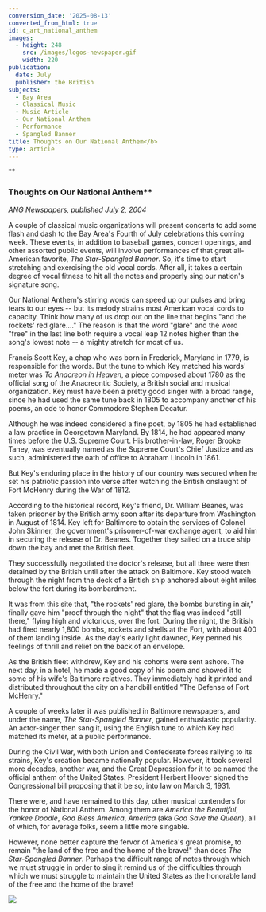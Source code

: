 ```yaml
---
conversion_date: '2025-08-13'
converted_from_html: true
id: c_art_national_anthem
images:
  - height: 248
    src: /images/logos-newspaper.gif
    width: 220
publication:
  date: July
  publisher: the British
subjects:
  - Bay Area
  - Classical Music
  - Music Article
  - Our National Anthem
  - Performance
  - Spangled Banner
title: Thoughts on Our National Anthem</b>
type: article
---
```


**
### Thoughts on Our National Anthem**

*ANG Newspapers, published July 2, 2004*

A couple of classical music organizations will present concerts to add some flash and dash to the Bay Area's Fourth of July celebrations this coming week. These events, in addition to baseball games, concert openings, and other assorted public events, will involve performances of that great all-American favorite, *The Star-Spangled Banner*. So, it's time to start stretching and exercising the old vocal cords. After all, it takes a certain degree of vocal fitness to hit all the notes and properly sing our nation's signature song.

Our National Anthem's stirring words can speed up our pulses and bring tears to our eyes -- but its melody strains most American vocal cords to capacity. Think how many of us drop out on the line that begins "and the rockets' red glare...." The reason is that the word "glare" and the word "free" in the last line both require a vocal leap 12 notes higher than the song's lowest note -- a mighty stretch for most of us.

Francis Scott Key, a chap who was born in Frederick, Maryland in 1779, is responsible for the words. But the tune to which Key matched his words' meter was *To Anacreon in Heaven*, a piece composed about 1780 as the official song of the Anacreontic Society, a British social and musical organization. Key must have been a pretty good singer with a broad range, since he had used the same tune back in 1805 to accompany another of his poems, an ode to honor Commodore Stephen Decatur.

Although he was indeed considered a fine poet, by 1805 he had established a law practice in Georgetown Maryland. By 1814, he had appeared many times before the U.S. Supreme Court. His brother-in-law, Roger Brooke Taney, was eventually named as the Supreme Court's Chief Justice and as such, administered the oath of office to Abraham Lincoln in 1861.

But Key's enduring place in the history of our country was secured when he set his patriotic passion into verse after watching the British onslaught of Fort McHenry during the War of 1812.

According to the historical record, Key's friend, Dr. William Beanes, was taken prisoner by the British army soon after its departure from Washington in August of 1814. Key left for Baltimore to obtain the services of Colonel John Skinner, the government's prisoner-of-war exchange agent, to aid him in securing the release of Dr. Beanes. Together they sailed on a truce ship down the bay and met the British fleet.

They successfully negotiated the doctor's release, but all three were then detained by the British until after the attack on Baltimore. Key stood watch through the night from the deck of a British ship anchored about eight miles below the fort during its bombardment.

It was from this site that, "the rockets' red glare, the bombs bursting in air," finally gave him "proof through the night" that the flag was indeed "still there," flying high and victorious, over the fort. During the night, the British had fired nearly 1,800 bombs, rockets and shells at the Fort, with about 400 of them landing inside. As the day's early light dawned, Key penned his feelings of thrill and relief on the back of an envelope.

As the British fleet withdrew, Key and his cohorts were sent ashore. The next day, in a hotel, he made a good copy of his poem and showed it to some of his wife's Baltimore relatives. They immediately had it printed and distributed throughout the city on a handbill entitled "The Defense of Fort McHenry."

A couple of weeks later it was published in Baltimore newspapers, and under the name, *The Star-Spangled Banner*, gained enthusiastic popularity. An actor-singer then sang it, using the English tune to which Key had matched its meter, at a public performance.

During the Civil War, with both Union and Confederate forces rallying to its strains, Key's creation became nationally popular. However, it took several more decades, another war, and the Great Depression for it to be named the official anthem of the United States. President Herbert Hoover signed the Congressional bill proposing that it be so, into law on March 3, 1931.

There were, and have remained to this day, other musical contenders for the honor of National Anthem. Among them are *America the Beautiful*, *Yankee Doodle*, *God Bless America*, *America* (aka *God Save the Queen*), all of which, for average folks, seem a little more singable.

However, none better capture the fervor of America's great promise, to remain "the land of the free and the home of the brave!" than does *The Star-Spangled Banner*. Perhaps the difficult range of notes through which we must struggle in order to sing it remind us of the difficulties through which we must struggle to maintain the United States as the honorable land of the free and the home of the brave!

![](/images/logos-newspaper.gif)

